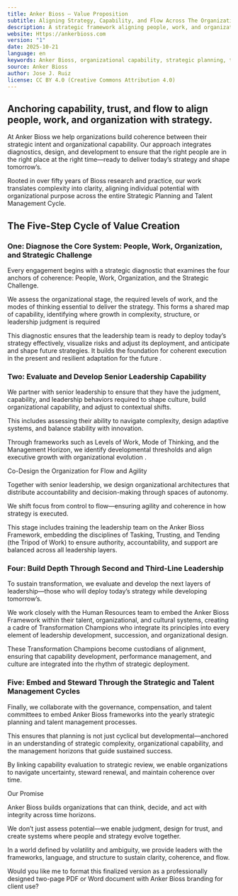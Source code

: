 ```yaml
---
title: Anker Bioss — Value Proposition
subtitle: Aligning Strategy, Capability, and Flow Across The Organization
description: A strategic framework aligning people, work, and organization to build capability, coherence, and flow across the strategic and talent management cycle.
website: Https://ankerbioss.com
version: "1"
date: 2025-10-21
language: en
keywords: Anker Bioss, organizational capability, strategic planning, talent management, leadership development, flow, governance, complexity, capability alignment, organizational design
source: Anker Bioss
author: Jose J. Ruiz
license: CC BY 4.0 (Creative Commons Attribution 4.0)
---
```

## Anchoring capability, trust, and flow to align people, work, and organization with strategy.

At Anker Bioss we help organizations build coherence between their strategic intent and organizational capability. Our approach integrates diagnostics, design, and development to ensure that the right people are in the right place at the right time—ready to deliver today’s strategy and shape tomorrow’s.

Rooted in over fifty years of Bioss research and practice, our work translates complexity into clarity, aligning individual potential with organizational purpose across the entire Strategic Planning and Talent Management Cycle.

## The Five-Step Cycle of Value Creation

### One: Diagnose the Core System: People, Work, Organization, and Strategic Challenge

Every engagement begins with a strategic diagnostic that examines the four anchors of coherence: People, Work, Organization, and the Strategic Challenge.

We assess the organizational stage, the required levels of work, and the modes of thinking essential to deliver the strategy. This forms a shared map of capability, identifying where growth in complexity, structure, or leadership judgment is required

This diagnostic ensures that the leadership team is ready to deploy today’s strategy effectively, visualize risks and adjust its deployment, and anticipate and shape future strategies. It builds the foundation for coherent execution in the present and resilient adaptation for the future .

### Two: Evaluate and Develop Senior Leadership Capability

We partner with senior leadership to ensure that they have the judgment, capability, and leadership behaviors required to shape culture, build organizational capability, and adjust to contextual shifts.

This includes assessing their ability to navigate complexity, design adaptive systems, and balance stability with innovation.

Through frameworks such as Levels of Work, Mode of Thinking, and the Management Horizon, we identify developmental thresholds and align executive growth with organizational evolution .

Co-Design the Organization for Flow and Agility

Together with senior leadership, we design organizational architectures that distribute accountability and decision-making through spaces of autonomy.

We shift focus from control to flow—ensuring agility and coherence in how strategy is executed.

This stage includes training the leadership team on the Anker Bioss Framework, embedding the disciplines of Tasking, Trusting, and Tending (the Tripod of Work) to ensure authority, accountability, and support are balanced across all leadership layers.

### Four: Build Depth Through Second and Third-Line Leadership

To sustain transformation, we evaluate and develop the next layers of leadership—those who will deploy today’s strategy while developing tomorrow’s.

We work closely with the Human Resources team to embed the Anker Bioss Framework within their talent, organizational, and cultural systems, creating a cadre of Transformation Champions who integrate its principles into every element of leadership development, succession, and organizational design.

These Transformation Champions become custodians of alignment, ensuring that capability development, performance management, and culture are integrated into the rhythm of strategic deployment.

### Five: Embed and Steward Through the Strategic and Talent Management Cycles

Finally, we collaborate with the governance, compensation, and talent committees to embed Anker Bioss frameworks into the yearly strategic planning and talent management processes.

This ensures that planning is not just cyclical but developmental—anchored in an understanding of strategic complexity, organizational capability, and the management horizons that guide sustained success.

By linking capability evaluation to strategic review, we enable organizations to navigate uncertainty, steward renewal, and maintain coherence over time.

  

  

  

  

Our Promise

  

  

Anker Bioss builds organizations that can think, decide, and act with integrity across time horizons.

We don’t just assess potential—we enable judgment, design for trust, and create systems where people and strategy evolve together.

  

In a world defined by volatility and ambiguity, we provide leaders with the frameworks, language, and structure to sustain clarity, coherence, and flow.

  

  

  

Would you like me to format this finalized version as a professionally designed two-page PDF or Word document with Anker Bioss branding for client use?